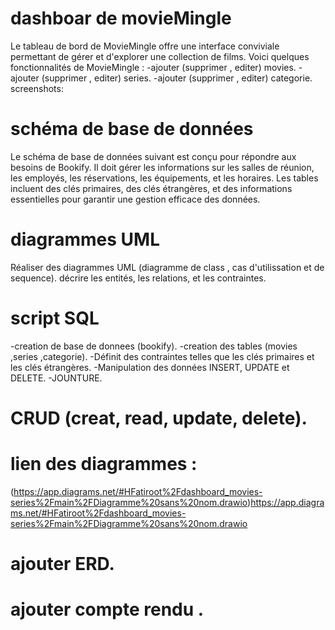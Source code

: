 # dashboar de movieMingle
Le tableau de bord de MovieMingle offre une interface conviviale permettant de gérer et d'explorer une collection de films. Voici quelques fonctionnalités de MovieMingle :
-ajouter (supprimer , editer) movies.
-ajouter (supprimer , editer) series.
-ajouter (supprimer , editer) categorie.
screenshots:
 # schéma de base de données
Le schéma de base de données suivant est conçu pour répondre aux besoins de Bookify. Il doit gérer les informations sur les salles de réunion, les employés, les réservations, les équipements, et les horaires. Les tables incluent des clés primaires, des clés étrangères, et des informations essentielles pour garantir une gestion efficace des données.

# diagrammes UML
Réaliser des diagrammes UML (diagramme de class , cas d'utilissation et de sequence).
décrire les entités, les relations, et les contraintes.

# script SQL
-creation de base de donnees (bookify).
-creation des tables (movies ,series ,categorie).
-Définit des contraintes telles que les clés primaires et les clés étrangères.
-Manipulation des données INSERT, UPDATE et DELETE.
-JOUNTURE.
# CRUD (creat, read, update, delete).
# lien des diagrammes :
(https://app.diagrams.net/#HFatiroot%2Fdashboard_movies-series%2Fmain%2FDiagramme%20sans%20nom.drawio)https://app.diagrams.net/#HFatiroot%2Fdashboard_movies-series%2Fmain%2FDiagramme%20sans%20nom.drawio
# ajouter ERD.
# ajouter compte rendu .
